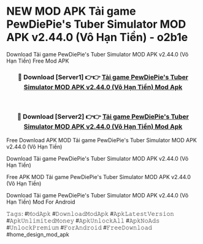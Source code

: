 # NEW MOD APK Tải game PewDiePie's Tuber Simulator MOD APK v2.44.0 (Vô Hạn Tiền) - o2b1e
Download Tải game PewDiePie's Tuber Simulator MOD APK v2.44.0 (Vô Hạn Tiền) Free Mod APK

<div align="center">
<h3>🔴 Download [Server1] 👉👉 <a href="https://apk-comot.site?title=Tải_game_PewDiePie's_Tuber_Simulator_MOD_APK_v2.44.0_(Vô_Hạn_Tiền)">Tải game PewDiePie's Tuber Simulator MOD APK v2.44.0 (Vô Hạn Tiền) Mod Apk</a></h3><br>

<h3>🔴 Download [Server2] 👉👉 <a href="https://apk-comot.site?title=Tải_game_PewDiePie's_Tuber_Simulator_MOD_APK_v2.44.0_(Vô_Hạn_Tiền)">Tải game PewDiePie's Tuber Simulator MOD APK v2.44.0 (Vô Hạn Tiền) Mod Apk</a></h3>
</div>


Free Download APK MOD Tải game PewDiePie's Tuber Simulator MOD APK v2.44.0 (Vô Hạn Tiền)

Download Tải game PewDiePie's Tuber Simulator MOD APK v2.44.0 (Vô Hạn Tiền) 

Free APK MOD Tải game PewDiePie's Tuber Simulator MOD APK v2.44.0 (Vô Hạn Tiền) 

Download Tải game PewDiePie's Tuber Simulator MOD APK v2.44.0 (Vô Hạn Tiền) Mod For Android

𝚃𝚊𝚐𝚜: #𝙼𝚘𝚍𝙰𝚙𝚔 #𝙳𝚘𝚠𝚗𝚕𝚘𝚊𝚍𝙼𝚘𝚍𝙰𝚙𝚔 #𝙰𝚙𝚔𝙻𝚊𝚝𝚎𝚜𝚝𝚅𝚎𝚛𝚜𝚒𝚘𝚗 #𝙰𝚙𝚔𝚄𝚗𝚕𝚒𝚖𝚒𝚝𝚎𝚍𝙼𝚘𝚗𝚎𝚢 #𝙰𝚙𝚔𝚄𝚗𝚕𝚘𝚌𝚔𝙰𝚕𝚕 #𝙰𝚙𝚔𝙽𝚘𝙰𝚍𝚜 #𝚄𝚗𝚕𝚘𝚌𝚔𝙿𝚛𝚎𝚖𝚒𝚞𝚖 #𝙵𝚘𝚛𝙰𝚗𝚍𝚛𝚘𝚒𝚍 #𝙵𝚛𝚎𝚎𝙳𝚘𝚠𝚗𝚕𝚘𝚊𝚍 #home_design_mod_apk